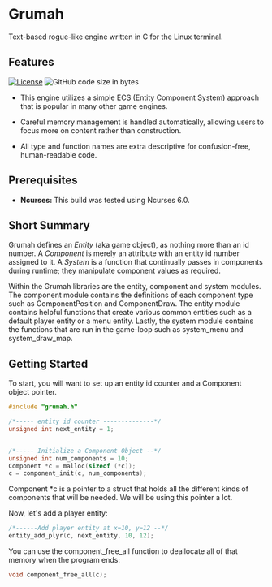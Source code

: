 # Grumah

Text\-based rogue\-like engine written in C
for the Linux terminal.

## Features
[![License](https://img.shields.io/github/license/burlapjack/grumah)](https://github.com/burlapjack/grumah/blob/master/LICENSE)
![GitHub code size in bytes](https://img.shields.io/github/languages/code-size/burlapjack/grumah)

- This engine utilizes a simple ECS (Entity Component System) 
approach that is popular in many other game engines. 

- Careful memory management  is handled automatically, allowing 
users to focus more on content rather than construction. 

- All type and function names are extra descriptive for 
confusion\-free, human\-readable code. 


## Prerequisites

- **Ncurses:** This build was tested using Ncurses 6.0. 
## Short Summary
Grumah defines an *Entity* (aka game object), as nothing more than
an id number.  A *Component* is merely an attribute with an
entity id number assigned to it.  A *System* is a function that 
continually passes in components during runtime; they manipulate 
component values as required.

Within the Grumah libraries are the entity, component and system
modules.  The component module contains the definitions of each
component type such as ComponentPosition and ComponentDraw.  The
entity module contains helpful functions that create various common 
entities such as a default player entity or a menu entity.  Lastly,
the system module contains the functions that are run in the 
game-loop such as system\_menu and system\_draw\_map. 

## Getting Started

To start, you will want to set up an entity id counter and a
Component object pointer.

```c
#include "grumah.h"

/*----- entity id counter --------------*/
unsigned int next_entity = 1;


/*----- Initialize a Component Object --*/
unsigned int num_components = 10;
Component *c = malloc(sizeof (*c));
c = component_init(c, num_components);

```
Component *c is a pointer to a struct that holds all the different kinds of
components that will be needed.  We will be using this pointer a lot.

Now,  let's add a player entity:
 
```c
/*------Add player entity at x=10, y=12 --*/
entity_add_plyr(c, next_entity, 10, 12);

```

You can use the component\_free\_all function to deallocate all of that 
memory when the program ends:

```c
void component_free_all(c);

```
